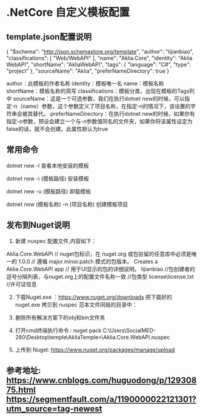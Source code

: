 # .NetCore 自定义模板配置
## template.json配置说明
{
    "$schema": "http://json.schemastore.org/template",
    "author": "lijianbiao",
    "classifications": [ "Web/WebAPI" ],
    "name": "Aklia.Core",
    "identity": "Aklia WebAPI", 
    "shortName": "AkliaWebAPI", 
    "tags": {
      "language": "C#", 
      "type": "project" 
    },
    "sourceName": "Aklia", 
    "preferNameDirectory": true
}

author：此模板的作者名称
identity：模板唯一名
name：模板名称
shortName：模板名称的简写
classifications：模板分类，出现在模板的Tags列中
sourceName：这是一个可选参数，我们在执行dotnet new的时候，可以指定-n（name）参数，这个参数定义了项目名称，在指定-n的情况下，该设置的字符串会被其替代。
preferNameDirectory：在执行dotnet new的时候，如果你有指定-n参数，预设会建立一个与-n参数值同名的文件夹，如果你将该属性设定为false的话，就不会创建。此属性默认为true


## 常用命令

dotnet new -l 查看本地安装的模板

dotnet new -i (模板路径)  安装模板

dotnet new -u (模板路径)  卸载模板

dotnet new (模板名称) -n (项目名称)   创建模板项目


## 发布到Nuget说明

1. 新建 nuspec 配置文件,内容如下：
<?xml version="1.0" encoding="utf-8"?>
<package xmlns="http://schemas.microsoft.com/packaging/2012/06/nuspec.xsd">
    <metadata>
    <id>Aklia.Core.WebAPI</id> // nuget包标识，在 nuget.org 或包驻留的任意库中必须是唯一的
    <version>1.0.0</version>   // 遵循 major.minor.patch 模式的包版本。
    <description>
      Creates a Aklia.Core.WebAPI app  // 用于UI显示的包的详细说明。
    </description>
    <authors>lijianbiao</authors> //包创建者的逗号分隔列表，与nuget.org上的配置文件名称一致
    <packageTypes>
      <packageType name="Template" /> //包类型
    </packageTypes>
    <license type="file">license\license.txt</license>  //许可证信息
    </metadata>
</package>

2. 下载Nuget.exe ：https://www.nuget.org/downloads 把下载好的 nuget.exe 拷贝到 nuspec  范本文件同级的目录中：

3. 删除所有解决方案下的obj和bin文件夹

4. 打开cmd终端执行命令 : nuget pack C:\Users\SocialMED-260\Desktop\temple\AkliaTemple>\Aklia.Core.WebAPI.nuspec

5. 上传到 Nuget: https://www.nuget.org/packages/manage/upload






## 参考地址: https://www.cnblogs.com/huguodong/p/12930875.html  https://segmentfault.com/a/1190000022121301?utm_source=tag-newest